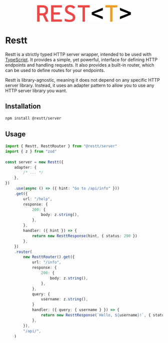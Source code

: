 <p align="center">
    <img src="./assets/logo.svg" alt="RESTT" width="300">
</p>

# Restt

Restt is a strictly typed HTTP server wrapper, intended to be used with [TypeScript](https://www.typescriptlang.org/).
It provides a simple, yet powerful, interface for defining HTTP endpoints and handling requests. It also provides a built-in router, which can be used to define routes for your endpoints.

Restt is library-agnostic, meaning it does not depend on any specific HTTP server library. Instead, it uses an adapter pattern to allow you to use any HTTP server library you want.

## Installation

```bash
npm install @restt/server
```

## Usage

```typescript
import { Restt, ResttRouter } from "@restt/server"
import { z } from "zod"

const server = new Restt({
	adapter: {
		/* ... */
	},
})
	.use(async () => ({ hint: "Go to /api/info" }))
	.get({
		url: "/help",
		response: {
			200: {
				body: z.string(),
			},
		},
		handler: ({ hint }) => {
			return new ResttResponse(hint, { status: 200 })
		},
	})
	.router(
		new ResttRouter().get({
			url: "/info",
			response: {
				200: {
					body: z.string(),
				},
			},
			query: {
				username: z.string(),
			}
			handler: ({ query: { username } }) => {
				return new ResttResponse(`Hello, ${username}!`, { status: 200 })
			},
		}),
		"/api/",
	)
```
